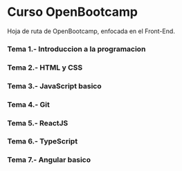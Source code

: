# Curso OpenBootcamp
Hoja de ruta de OpenBootcamp, enfocada en el Front-End.

### Tema 1.- Introduccion a la programacion
### Tema 2.- HTML y CSS
### Tema 3.- JavaScript basico
### Tema 4.- Git
### Tema 5.- ReactJS
### Tema 6.- TypeScript
### Tema 7.- Angular basico
